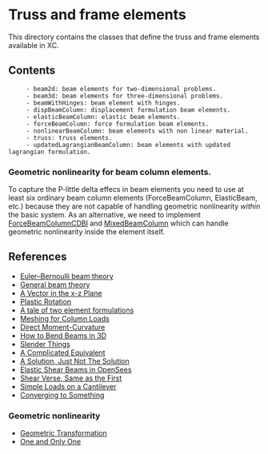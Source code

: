 # Truss and frame elements

This directory contains the classes that define the truss and frame elements available in XC.

## Contents

         - beam2d: beam elements for two-dimensional problems.
         - beam3d: beam elements for three-dimensional problems.
         - beamWithHinges: beam element with hinges.
         - dispBeamColumn: displacement formulation beam elements.
         - elasticBeamColumn: elastic beam elements.
         - forceBeamColumn: force formulation beam elements.
         - nonlinearBeamColumn: beam elements with non linear material.
         - truss: truss elements.
         - updatedLagrangianBeamColumn: beam elements with updated lagrangian formulation.

### Geometric nonlinearity for beam column elements.
To capture the P-little delta effecs in beam elements you need to use at least six ordinary beam column elements (ForceBeamColumn, ElasticBeam, etc.) because they are not capable of handling geometric nonlinearity _within_ the basic system. As an alternative, we need to implement [ForceBeamColumnCDBI](https://github.com/OpenSees/OpenSees/blob/master/SRC/element/forceBeamColumn/ForceBeamColumnCBDI3d.h) and [MixedBeamColumn](https://github.com/OpenSees/OpenSees/tree/master/SRC/element/mixedBeamColumn) which can handle geometric nonlinearity inside the element itself.

## References

- [Euler–Bernoulli beam theory](https://en.wikipedia.org/wiki/Euler%E2%80%93Bernoulli_beam_theory)
- [General beam theory](https://web.mit.edu/16.20/homepage/8_GeneralBeamTheory/GeneralBeamTheory_files/module_8_with_solutions.pdf.moved)
- [A Vector in the x-z Plane](https://portwooddigital.com/2020/08/08/a-vector-in-the-x-z-plane/)
- [Plastic Rotation](https://portwooddigital.com/2021/03/14/plastic-rotation/)
- [A tale of two element formulations](https://portwooddigital.com/2020/02/23/a-tale-of-two-element-formulations/)
- [Meshing for Column Loads](https://portwooddigital.com/2020/05/10/meshing-for-column-loads/)
- [Direct Moment-Curvature](https://portwooddigital.com/2021/09/26/direct-moment-curvature/)
- [How to Bend Beams in 3D](https://portwooddigital.com/2023/03/14/how-to-bend-beams-in-3d/)
- [Slender Things](https://portwooddigital.com/2021/11/04/slender-things/)
- [A Complicated Equivalent](https://portwooddigital.com/2022/05/01/a-complicated-equivalent/)
- [A Solution, Just Not The Solution](https://portwooddigital.com/2022/05/22/a-solution-just-not-the-solution)
- [Elastic Shear Beams in OpenSees](https://portwooddigital.com/2022/07/03/elastic-shear-beams-in-opensees/)
- [Shear Verse, Same as the First](https://portwooddigital.com/2022/07/10/shear-verse-same-as-the-first/)
- [Simple Loads on a Cantilever](https://portwooddigital.com/2022/11/04/simple-loads-on-a-cantilever/)
- [Converging to Something](https://portwooddigital.com/2023/10/08/converging-to-something/)
### Geometric nonlinearity
- [Geometric Transformation](https://portwooddigital.com/2022/11/15/geometric-transformation/)
- [One and Only One](https://portwooddigital.com/2023/11/18/one-and-only-one/)
